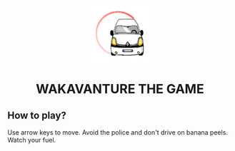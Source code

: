 
<p align="center">
  <img src="icon.png" />
</p>
<h1 align="center">WAKAVANTURE THE GAME</h1>

<h2>How to play?</h2>
<p>Use arrow keys to move. Avoid the police and don't drive on banana peels. Watch your fuel.</p>
